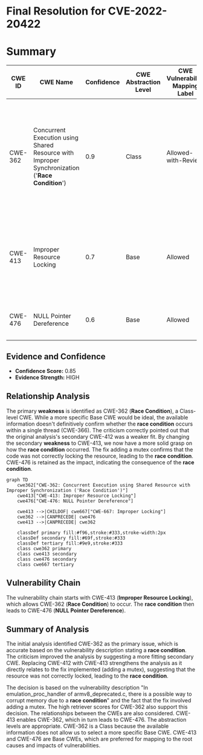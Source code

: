 # Final Resolution for CVE-2022-20422

# Summary
| CWE ID | CWE Name | Confidence | CWE Abstraction Level | CWE Vulnerability Mapping Label | CWE-Vulnerability Mapping Notes |
|---|---|---|---|---|---|
| CWE-362 | Concurrent Execution using Shared Resource with Improper Synchronization ('**Race Condition**') | 0.9 | Class | Allowed-with-Review | Primary CWE: The core issue is a **race condition** due to improper synchronization.  While this is a Class CWE, more information is needed to determine if CWE-366 is more applicable. |
| CWE-413 | Improper Resource Locking | 0.7 | Base | Allowed | Secondary CWE: Indicates that the **race condition** is a result of the lack of correct usage of locks to ensure that resources are properly synchronized. |
| CWE-476 | NULL Pointer Dereference | 0.6 | Base | Allowed | Secondary CWE: Resulting impact due to the **race condition**. |

## Evidence and Confidence

*   **Confidence Score:** 0.85
*   **Evidence Strength:** HIGH

## Relationship Analysis
The primary **weakness** is identified as CWE-362 (**Race Condition**), a Class-level CWE. While a more specific Base CWE would be ideal, the available information doesn't definitively confirm whether the **race condition** occurs within a single thread (CWE-366). The criticism correctly pointed out that the original analysis's secondary CWE-412 was a weaker fit. By changing the secondary **weakness** to CWE-413, we now have a more solid grasp on how the **race condition** occurred. The fix adding a mutex confirms that the code was not correctly locking the resource, leading to the **race condition**. CWE-476 is retained as the impact, indicating the consequence of the **race condition**.

```mermaid
graph TD
    cwe362["CWE-362: Concurrent Execution using Shared Resource with Improper Synchronization ('Race Condition')"]
    cwe413["CWE-413: Improper Resource Locking"]
    cwe476["CWE-476: NULL Pointer Dereference"]

    cwe413 -->|CHILDOF| cwe667["CWE-667: Improper Locking"]
    cwe362 -->|CANPRECEDE| cwe476
    cwe413 -->|CANPRECEDE| cwe362

    classDef primary fill:#f96,stroke:#333,stroke-width:2px
    classDef secondary fill:#69f,stroke:#333
    classDef tertiary fill:#9e9,stroke:#333
    class cwe362 primary
    class cwe413 secondary
    class cwe476 secondary
    class cwe667 tertiary
```

## Vulnerability Chain
The vulnerability chain starts with CWE-413 (**Improper Resource Locking**), which allows CWE-362 (**Race Condition**) to occur. The **race condition** then leads to CWE-476 (**NULL Pointer Dereference**).

## Summary of Analysis
The initial analysis identified CWE-362 as the primary issue, which is accurate based on the vulnerability description stating a **race condition**. The criticism improved the analysis by suggesting a more fitting secondary CWE. Replacing CWE-412 with CWE-413 strengthens the analysis as it directly relates to the fix implemented (adding a mutex), suggesting that the resource was not correctly locked, leading to the **race condition**.

The decision is based on the vulnerability description "In emulation_proc_handler of armv8_deprecated.c, there is a possible way to corrupt memory due to a **race condition**" and the fact that the fix involved adding a mutex. The high retriever scores for CWE-362 also support this decision. The relationships between the CWEs are also considered. CWE-413 enables CWE-362, which in turn leads to CWE-476. The abstraction levels are appropriate. CWE-362 is a Class because the available information does not allow us to select a more specific Base CWE. CWE-413 and CWE-476 are Base CWEs, which are preferred for mapping to the root causes and impacts of vulnerabilities.